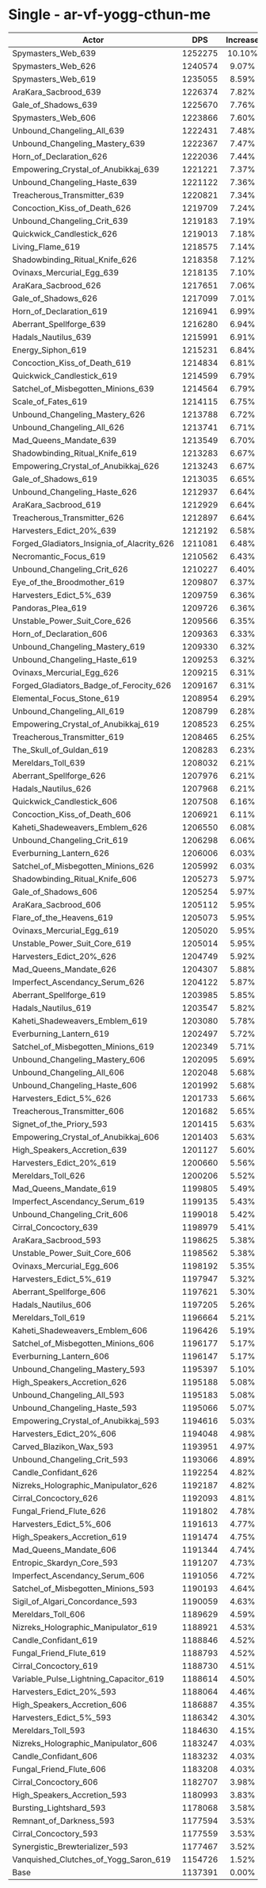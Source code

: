 # Single - ar-vf-yogg-cthun-me
| Actor | DPS | Increase |
|---|:---:|:---:|
|Spymasters_Web_639|1252275|10.10%|
|Spymasters_Web_626|1240574|9.07%|
|Spymasters_Web_619|1235055|8.59%|
|AraKara_Sacbrood_639|1226374|7.82%|
|Gale_of_Shadows_639|1225670|7.76%|
|Spymasters_Web_606|1223866|7.60%|
|Unbound_Changeling_All_639|1222431|7.48%|
|Unbound_Changeling_Mastery_639|1222367|7.47%|
|Horn_of_Declaration_626|1222036|7.44%|
|Empowering_Crystal_of_Anubikkaj_639|1221221|7.37%|
|Unbound_Changeling_Haste_639|1221122|7.36%|
|Treacherous_Transmitter_639|1220821|7.34%|
|Concoction_Kiss_of_Death_626|1219709|7.24%|
|Unbound_Changeling_Crit_639|1219183|7.19%|
|Quickwick_Candlestick_626|1219013|7.18%|
|Living_Flame_619|1218575|7.14%|
|Shadowbinding_Ritual_Knife_626|1218358|7.12%|
|Ovinaxs_Mercurial_Egg_639|1218135|7.10%|
|AraKara_Sacbrood_626|1217651|7.06%|
|Gale_of_Shadows_626|1217099|7.01%|
|Horn_of_Declaration_619|1216941|6.99%|
|Aberrant_Spellforge_639|1216280|6.94%|
|Hadals_Nautilus_639|1215991|6.91%|
|Energy_Siphon_619|1215231|6.84%|
|Concoction_Kiss_of_Death_619|1214834|6.81%|
|Quickwick_Candlestick_619|1214599|6.79%|
|Satchel_of_Misbegotten_Minions_639|1214564|6.79%|
|Scale_of_Fates_619|1214115|6.75%|
|Unbound_Changeling_Mastery_626|1213788|6.72%|
|Unbound_Changeling_All_626|1213741|6.71%|
|Mad_Queens_Mandate_639|1213549|6.70%|
|Shadowbinding_Ritual_Knife_619|1213283|6.67%|
|Empowering_Crystal_of_Anubikkaj_626|1213243|6.67%|
|Gale_of_Shadows_619|1213035|6.65%|
|Unbound_Changeling_Haste_626|1212937|6.64%|
|AraKara_Sacbrood_619|1212929|6.64%|
|Treacherous_Transmitter_626|1212897|6.64%|
|Harvesters_Edict_20%_639|1212192|6.58%|
|Forged_Gladiators_Insignia_of_Alacrity_626|1211081|6.48%|
|Necromantic_Focus_619|1210562|6.43%|
|Unbound_Changeling_Crit_626|1210227|6.40%|
|Eye_of_the_Broodmother_619|1209807|6.37%|
|Harvesters_Edict_5%_639|1209759|6.36%|
|Pandoras_Plea_619|1209726|6.36%|
|Unstable_Power_Suit_Core_626|1209566|6.35%|
|Horn_of_Declaration_606|1209363|6.33%|
|Unbound_Changeling_Mastery_619|1209330|6.32%|
|Unbound_Changeling_Haste_619|1209253|6.32%|
|Ovinaxs_Mercurial_Egg_626|1209215|6.31%|
|Forged_Gladiators_Badge_of_Ferocity_626|1209167|6.31%|
|Elemental_Focus_Stone_619|1208954|6.29%|
|Unbound_Changeling_All_619|1208799|6.28%|
|Empowering_Crystal_of_Anubikkaj_619|1208523|6.25%|
|Treacherous_Transmitter_619|1208465|6.25%|
|The_Skull_of_Guldan_619|1208283|6.23%|
|Mereldars_Toll_639|1208032|6.21%|
|Aberrant_Spellforge_626|1207976|6.21%|
|Hadals_Nautilus_626|1207968|6.21%|
|Quickwick_Candlestick_606|1207508|6.16%|
|Concoction_Kiss_of_Death_606|1206921|6.11%|
|Kaheti_Shadeweavers_Emblem_626|1206550|6.08%|
|Unbound_Changeling_Crit_619|1206298|6.06%|
|Everburning_Lantern_626|1206006|6.03%|
|Satchel_of_Misbegotten_Minions_626|1205992|6.03%|
|Shadowbinding_Ritual_Knife_606|1205273|5.97%|
|Gale_of_Shadows_606|1205254|5.97%|
|AraKara_Sacbrood_606|1205112|5.95%|
|Flare_of_the_Heavens_619|1205073|5.95%|
|Ovinaxs_Mercurial_Egg_619|1205020|5.95%|
|Unstable_Power_Suit_Core_619|1205014|5.95%|
|Harvesters_Edict_20%_626|1204749|5.92%|
|Mad_Queens_Mandate_626|1204307|5.88%|
|Imperfect_Ascendancy_Serum_626|1204122|5.87%|
|Aberrant_Spellforge_619|1203985|5.85%|
|Hadals_Nautilus_619|1203547|5.82%|
|Kaheti_Shadeweavers_Emblem_619|1203080|5.78%|
|Everburning_Lantern_619|1202497|5.72%|
|Satchel_of_Misbegotten_Minions_619|1202349|5.71%|
|Unbound_Changeling_Mastery_606|1202095|5.69%|
|Unbound_Changeling_All_606|1202048|5.68%|
|Unbound_Changeling_Haste_606|1201992|5.68%|
|Harvesters_Edict_5%_626|1201733|5.66%|
|Treacherous_Transmitter_606|1201682|5.65%|
|Signet_of_the_Priory_593|1201415|5.63%|
|Empowering_Crystal_of_Anubikkaj_606|1201403|5.63%|
|High_Speakers_Accretion_639|1201127|5.60%|
|Harvesters_Edict_20%_619|1200660|5.56%|
|Mereldars_Toll_626|1200206|5.52%|
|Mad_Queens_Mandate_619|1199805|5.49%|
|Imperfect_Ascendancy_Serum_619|1199135|5.43%|
|Unbound_Changeling_Crit_606|1199018|5.42%|
|Cirral_Concoctory_639|1198979|5.41%|
|AraKara_Sacbrood_593|1198625|5.38%|
|Unstable_Power_Suit_Core_606|1198562|5.38%|
|Ovinaxs_Mercurial_Egg_606|1198192|5.35%|
|Harvesters_Edict_5%_619|1197947|5.32%|
|Aberrant_Spellforge_606|1197621|5.30%|
|Hadals_Nautilus_606|1197205|5.26%|
|Mereldars_Toll_619|1196664|5.21%|
|Kaheti_Shadeweavers_Emblem_606|1196426|5.19%|
|Satchel_of_Misbegotten_Minions_606|1196177|5.17%|
|Everburning_Lantern_606|1196147|5.17%|
|Unbound_Changeling_Mastery_593|1195397|5.10%|
|High_Speakers_Accretion_626|1195188|5.08%|
|Unbound_Changeling_All_593|1195183|5.08%|
|Unbound_Changeling_Haste_593|1195066|5.07%|
|Empowering_Crystal_of_Anubikkaj_593|1194616|5.03%|
|Harvesters_Edict_20%_606|1194048|4.98%|
|Carved_Blazikon_Wax_593|1193951|4.97%|
|Unbound_Changeling_Crit_593|1193066|4.89%|
|Candle_Confidant_626|1192254|4.82%|
|Nizreks_Holographic_Manipulator_626|1192187|4.82%|
|Cirral_Concoctory_626|1192093|4.81%|
|Fungal_Friend_Flute_626|1191802|4.78%|
|Harvesters_Edict_5%_606|1191613|4.77%|
|High_Speakers_Accretion_619|1191474|4.75%|
|Mad_Queens_Mandate_606|1191344|4.74%|
|Entropic_Skardyn_Core_593|1191207|4.73%|
|Imperfect_Ascendancy_Serum_606|1191056|4.72%|
|Satchel_of_Misbegotten_Minions_593|1190193|4.64%|
|Sigil_of_Algari_Concordance_593|1190059|4.63%|
|Mereldars_Toll_606|1189629|4.59%|
|Nizreks_Holographic_Manipulator_619|1188921|4.53%|
|Candle_Confidant_619|1188846|4.52%|
|Fungal_Friend_Flute_619|1188793|4.52%|
|Cirral_Concoctory_619|1188730|4.51%|
|Variable_Pulse_Lightning_Capacitor_619|1188614|4.50%|
|Harvesters_Edict_20%_593|1188064|4.46%|
|High_Speakers_Accretion_606|1186887|4.35%|
|Harvesters_Edict_5%_593|1186342|4.30%|
|Mereldars_Toll_593|1184630|4.15%|
|Nizreks_Holographic_Manipulator_606|1183247|4.03%|
|Candle_Confidant_606|1183232|4.03%|
|Fungal_Friend_Flute_606|1183208|4.03%|
|Cirral_Concoctory_606|1182707|3.98%|
|High_Speakers_Accretion_593|1180993|3.83%|
|Bursting_Lightshard_593|1178068|3.58%|
|Remnant_of_Darkness_593|1177594|3.53%|
|Cirral_Concoctory_593|1177559|3.53%|
|Synergistic_Brewterializer_593|1177467|3.52%|
|Vanquished_Clutches_of_Yogg_Saron_619|1154726|1.52%|
|Base|1137391|0.00%|
